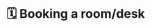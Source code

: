 # 🗓 Booking a room/desk

<figure><img src="../../.gitbook/assets/overbooked-booking.gif" alt=""><figcaption></figcaption></figure>
